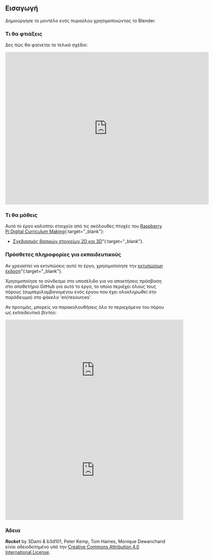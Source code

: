 ## Εισαγωγή

Δημιούργησε το μοντέλο ενός πυραύλου χρησιμοποιώντας το Blender.

### Τι θα φτιάξεις

Δες πώς θα φαίνεται το τελικό σχέδιο:

<div class="sketchfab-embed-wrapper"><iframe width="640" height="480" src="https://sketchfab.com/models/5660fd9d487e4175bd3b7d97c6277f39/embed" frameborder="0" allowvr allowfullscreen mozallowfullscreen="true" webkitallowfullscreen="true" onmousewheel=""></iframe>
</div>

### Τι θα μάθεις

Αυτό το έργο καλύπτει στοιχεία από τις ακόλουθες πτυχές του [Raspberry Pi Digital Curriculum Making](http://rpf.io/curriculum){:target="_blank"}:

+ [Σχεδιασμός βασικών στοιχείων 2D και 3D](https://curriculum.raspberrypi.org/design/creator/)"{:target="_blank"}.

### Πρόσθετες πληροφορίες για εκπαιδευτικούς

Αν χρειαστεί να εκτυπώσεις αυτό το έργο, χρησιμοποίησε την [εκτυπώσιμη έκδοση](https://projects.raspberrypi.org/el-GR/projects/blender-rocket/print)"{:target="_blank"}.

Χρησιμοποίησε το σύνδεσμο στο υποσέλιδο για να αποκτήσεις πρόσβαση στο αποθετήριο GitHub για αυτό το έργο, το οποίο περιέχει όλους τους πόρους (συμπεριλαμβανομένου ενός έργου που έχει ολοκληρωθεί στο παράδειγμα) στο φάκελο 'en/resources'.

Αν προτιμάς, μπορείς να παρακολουθήσεις όλο το περιεχόμενο του πόρου ως εκπαιδευτικό βίντεο: 

<iframe width="560" height="315" src="https://www.youtube.com/embed/SlhTaqJvqlo?rel=0" frameborder="0" allowfullscreen mark="crwd-mark"></iframe> 

<iframe width="560" height="315" src="https://www.youtube.com/embed/7jj5e2LckMQ?rel=0" frameborder="0" allowfullscreen mark="crwd-mark"></iframe> 

### Άδεια

***Rocket*** by 3Dami & b3d101, Peter Kemp, Tom Haines, Monique Dewanchand είναι αδειοδοτημένο υπό την [Creative Commons Attribution 4.0 International License](http://creativecommons.org/licenses/by-sa/4.0/).